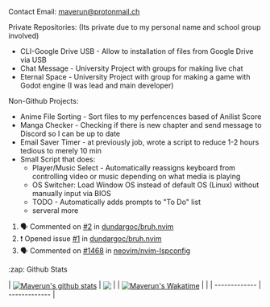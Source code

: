 Contact Email: maverun@protonmail.ch

Private Repositories: (Its private due to my personal name and school group involved)
- CLI-Google Drive USB - Allow to installation of files from Google Drive via USB
- Chat Message - University Project with groups for making live chat
- Eternal Space - University Project with group for making a game with Godot engine (I was lead and main developer)

Non-Github Projects:
- Anime File Sorting - Sort files to my perfencences based of Anilist Score
- Manga Checker - Checking if there is new chapter and send message to Discord so I can be up to date
- Email Saver Timer - at previously job, wrote a script to reduce 1-2 hours tedious to merely 10 min
- Small Script that does:
  - Player/Music Select - Automatically reassigns keyboard from controlling video or music depending on what media is playing
  - OS Switcher: Load Window OS instead of default OS (Linux) without manually input via BIOS
  - TODO - Automatically adds prompts to "To Do" list
  - serveral more 

<!--START_SECTION:activity-->
1. 🗣 Commented on [#2](https://github.com/dundargoc/bruh.nvim/issues/2) in [dundargoc/bruh.nvim](https://github.com/dundargoc/bruh.nvim)
2. ❗️ Opened issue [#1](https://github.com/dundargoc/bruh.nvim/issues/1) in [dundargoc/bruh.nvim](https://github.com/dundargoc/bruh.nvim)
3. 🗣 Commented on [#1468](https://github.com/neovim/nvim-lspconfig/issues/1468) in [neovim/nvim-lspconfig](https://github.com/neovim/nvim-lspconfig)
<!--END_SECTION:activity-->

<summary>:zap: Github Stats</summary>

| <a href="https://github.com/maverun/github-readme-stats"><img align="center" src="https://github-readme-stats-mave.vercel.app/api?username=maverun&show_icons=true&include_all_commits=true&hide_border=true&count_private=true&theme=tokyonight" alt="Maverun's github stats" /></a> | <a href="https://github.com/maverun/github-readme-stats"><img align="center" src="https://github-readme-stats-mave.vercel.app/api/top-langs/?username=maverun&layout=compact&hide_border=truecount_private=true&theme=tokyonight" /></a> |
| <a href="https://github.com/maverun/github-readme-stats"><img align="center" src="https://github-readme-stats-mave.vercel.app/api/wakatime?username=maverun&hide_border=true&theme=tokyonight&" alt="Maverun's Wakatime" /></a> | |
| ------------- | ------------- |



<!---
Maverun/Maverun is a ✨ special ✨ repository because its `README.md` (this file) appears on your GitHub profile.
You can click the Preview link to take a look at your changes.
--->
